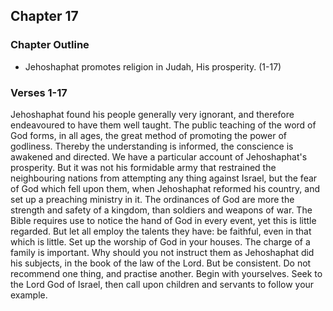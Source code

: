 ## Chapter 17

### Chapter Outline

- Jehoshaphat promotes religion in Judah, His prosperity. (1-17)

### Verses 1-17

Jehoshaphat found his people generally very ignorant, and therefore endeavoured to have them well taught. The public teaching of the word of God forms, in all ages, the great method of promoting the power of godliness. Thereby the understanding is informed, the conscience is awakened and directed. We have a particular account of Jehoshaphat's prosperity. But it was not his formidable army that restrained the neighbouring nations from attempting any thing against Israel, but the fear of God which fell upon them, when Jehoshaphat reformed his country, and set up a preaching ministry in it. The ordinances of God are more the strength and safety of a kingdom, than soldiers and weapons of war. The Bible requires use to notice the hand of God in every event, yet this is little regarded. But let all employ the talents they have: be faithful, even in that which is little. Set up the worship of God in your houses. The charge of a family is important. Why should you not instruct them as Jehoshaphat did his subjects, in the book of the law of the Lord. But be consistent. Do not recommend one thing, and practise another. Begin with yourselves. Seek to the Lord God of Israel, then call upon children and servants to follow your example.


